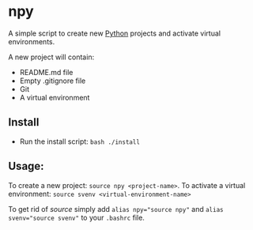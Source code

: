 # npy

A simple script to create new [Python](https://www.python.org/) projects and activate virtual environments.

A new project will contain:
+ README.md file
+ Empty .gitignore file
+ Git
+ A virtual environment

## Install
+ Run the install script: `bash ./install`

## Usage:
To create a new project: `source npy <project-name>`.
To activate a virtual environment: `source svenv <virtual-environment-name>`

To get rid of *source* simply add `alias npy="source npy"` and `alias svenv="source svenv"` to your `.bashrc` file.
